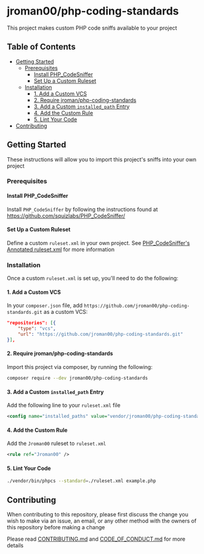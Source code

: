 <!-- omit in toc -->
# jroman00/php-coding-standards

This project makes custom PHP code sniffs available to your project

<!-- omit in toc -->
## Table of Contents

- [Getting Started](#getting-started)
  - [Prerequisites](#prerequisites)
    - [Install PHP_CodeSniffer](#install-php_codesniffer)
    - [Set Up a Custom Ruleset](#set-up-a-custom-ruleset)
  - [Installation](#installation)
    - [1. Add a Custom VCS](#1-add-a-custom-vcs)
    - [2. Require jroman/php-coding-standards](#2-require-jromanphp-coding-standards)
    - [3. Add a Custom `installed_path` Entry](#3-add-a-custom-installed_path-entry)
    - [4. Add the Custom Rule](#4-add-the-custom-rule)
    - [5. Lint Your Code](#5-lint-your-code)
- [Contributing](#contributing)

## Getting Started

These instructions will allow you to import this project's sniffs into your own project

### Prerequisites

#### Install PHP_CodeSniffer

Install `PHP_CodeSniffer` by following the instructions found at https://github.com/squizlabs/PHP_CodeSniffer/

#### Set Up a Custom Ruleset

Define a custom `ruleset.xml` in your own project. See [PHP_CodeSniffer's Annotated ruleset.xml](https://github.com/squizlabs/PHP_CodeSniffer/wiki/Annotated-ruleset.xml) for more information

### Installation

Once a custom `ruleset.xml` is set up, you'll need to do the following:

#### 1. Add a Custom VCS

In your `composer.json` file, add `https://github.com/jroman00/php-coding-standards.git` as a custom VCS:

```json
"repositories": [{
    "type": "vcs",
    "url": "https://github.com/jroman00/php-coding-standards.git"
}],
```

#### 2. Require jroman/php-coding-standards

Import this project via composer, by running the following:

```bash
composer require --dev jroman00/php-coding-standards
```

#### 3. Add a Custom `installed_path` Entry

Add the following line to your `ruleset.xml` file

```xml
<config name="installed_paths" value="vendor/jroman00/php-coding-standards" />
```

#### 4. Add the Custom Rule

Add the `Jroman00` ruleset to `ruleset.xml`

```xml
<rule ref="Jroman00" />
```

#### 5. Lint Your Code

```bash
./vendor/bin/phpcs --standard=./ruleset.xml example.php
```

## Contributing

When contributing to this repository, please first discuss the change you wish to make via an issue, an email, or any other method with the owners of this repository before making a change

Please read [CONTRIBUTING.md](./CONTRIBUTING.md) and [CODE_OF_CONDUCT.md](./CODE_OF_CONDUCT.md) for more details
